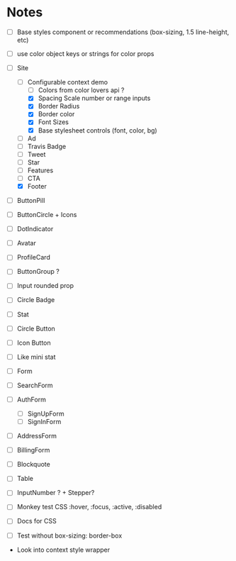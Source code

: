 
# Notes

- [ ] Base styles component or recommendations (box-sizing, 1.5 line-height, etc)
- [ ] use color object keys or strings for color props

- [ ] Site
  - [ ] Configurable context demo
    - [ ] Colors from color lovers api ?
    - [x] Spacing Scale number or range inputs
    - [x] Border Radius
    - [x] Border color
    - [x] Font Sizes
    - [x] Base stylesheet controls (font, color, bg)
  - [ ] Ad
  - [ ] Travis Badge
  - [ ] Tweet
  - [ ] Star
  - [ ] Features
  - [ ] CTA
  - [x] Footer

- [ ] ButtonPill
- [ ] ButtonCircle + Icons


- [ ] DotIndicator
- [ ] Avatar
- [ ] ProfileCard
- [ ] ButtonGroup ?
- [ ] Input rounded prop
- [ ] Circle Badge
- [ ] Stat
- [ ] Circle Button
- [ ] Icon Button
- [ ] Like mini stat

- [ ] Form
- [ ] SearchForm
- [ ] AuthForm
  - [ ] SignUpForm
  - [ ] SignInForm
- [ ] AddressForm
- [ ] BillingForm
- [ ] Blockquote
- [ ] Table
- [ ] InputNumber ? + Stepper?

- [ ] Monkey test CSS :hover, :focus, :active, :disabled
- [ ] Docs for CSS
- [ ] Test without box-sizing: border-box

- Look into context style wrapper


